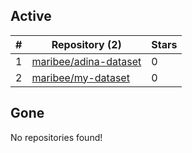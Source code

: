 ## Active
| # | Repository (2) | Stars |
| --- | --- | --- |
| 1 | [maribee/adina-dataset](https://gin.g-node.org/maribee/adina-dataset) | 0 |
| 2 | [maribee/my-dataset](https://gin.g-node.org/maribee/my-dataset) | 0 |

## Gone
No repositories found!
